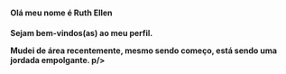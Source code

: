<h4> Olá meu nome é Ruth Ellen <h4/>
Sejam bem-vindos(as) ao meu perfil.

<p Estou cursando Análise de Desenvolvimento e Sistemas <br>
Mudei de área recentemente, mesmo sendo começo, está sendo uma jordada empolgante. p/>
